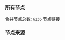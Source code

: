 ### 所有节点
合并节点总数: `6236`
[节点链接](https://github.com/rzhy1/33/raw/master/sub/sub_merge_base64.txt)

### 节点来源
